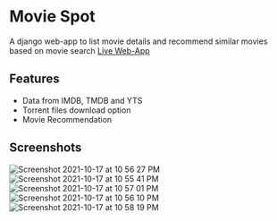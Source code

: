 # Movie Spot
A django web-app to list movie details and recommend similar movies based on movie search 
[Live Web-App](https://moviespotapp.herokuapp.com)

## Features

- Data from IMDB, TMDB and YTS
- Torrent files download option
- Movie Recommendation

## Screenshots


![Screenshot 2021-10-17 at 10 56 27 PM](https://user-images.githubusercontent.com/44699942/137638230-34f6c936-2938-47d1-9ae4-2c4eb6c12fbe.png)
![Screenshot 2021-10-17 at 10 55 41 PM](https://user-images.githubusercontent.com/44699942/137638235-43851cb9-0256-4f93-acfc-3dfb48ffac31.png)
![Screenshot 2021-10-17 at 10 57 01 PM](https://user-images.githubusercontent.com/44699942/137638238-17464810-7705-4885-8c65-4de94a595750.png)
![Screenshot 2021-10-17 at 10 56 10 PM](https://user-images.githubusercontent.com/44699942/137638240-659fce79-4834-4f3e-b88a-5d3e2b7f966c.png)
![Screenshot 2021-10-17 at 10 58 19 PM](https://user-images.githubusercontent.com/44699942/137638263-623e80d9-bccc-4045-a1f2-e65da85b44f9.png)
